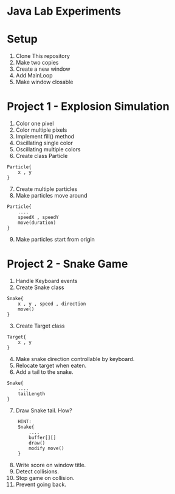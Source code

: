 # Java Lab Experiments

# Setup

1. Clone This repository
2. Make two copies
3. Create a new window
4. Add MainLoop
5. Make window closable


# Project 1 - Explosion Simulation

1. Color one pixel
2. Color multiple pixels
3. Implement fill() method
4. Oscillating single color
5. Oscillating multiple colors
6. Create class Particle
```
Particle{
    x , y
}
```
7. Create multiple particles
8. Make particles move around
```
Particle{
    ....
    speedX , speedY
    move(duration)
}
```
9. Make particles start from origin

# Project 2 - Snake Game

1. Handle Keyboard events
2. Create Snake class
```
Snake{
    x , y , speed , direction
    move()
}
```
3. Create Target class
```
Target{
    x , y
}
```
4. Make snake direction controllable by keyboard.
5. Relocate target when eaten.
6. Add a tail to the snake.
```
Snake{
    ....
    tailLength
}
```
7. Draw Snake tail. How?
```
    HINT:
    Snake{
        ....
        buffer[][]
        draw()
        modify move()
    }
```
8. Write score on window title.
8. Detect collisions.
9. Stop game on collision.
10. Prevent going back. 



